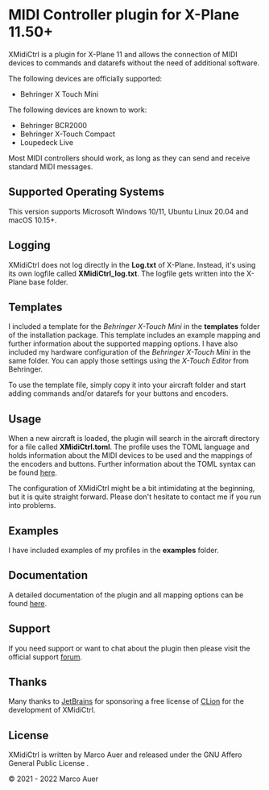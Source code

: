 # MIDI Controller plugin for X-Plane 11.50+

XMidiCtrl is a plugin for X-Plane 11 and allows the connection of MIDI devices to commands and datarefs without the
need of additional software.

The following devices are officially supported:

* Behringer X Touch Mini

The following devices are known to work:

* Behringer BCR2000
* Behringer X-Touch Compact
* Loupedeck Live

Most MIDI controllers should work, as long as they can send and receive standard MIDI messages.

## Supported Operating Systems

This version supports Microsoft Windows 10/11, Ubuntu Linux 20.04 and macOS 10.15+.

## Logging

XMidiCtrl does not log directly in the **Log.txt** of X-Plane. Instead, it's using its own logfile called
**XMidiCtrl_log.txt**. The logfile gets written into the X-Plane base folder.

## Templates

I included a template for the *Behringer X-Touch Mini* in the **templates** folder of the installation package. This 
template includes an example mapping and further information about the supported mapping options. I have also included 
my hardware configuration of the *Behringer X-Touch Mini* in the same folder. You can apply those settings using the 
*X-Touch Editor* from Behringer.

To use the template file, simply copy it into your aircraft folder and start adding commands and/or datarefs for your 
buttons and encoders.

## Usage

When a new aircraft is loaded, the plugin will search in the aircraft directory for a file called **XMidiCtrl.toml**. 
The profile uses the TOML language and holds information about the MIDI devices to be used and the mappings of the 
encoders and buttons.  Further information about the TOML syntax can be found [here](https://toml.io/en/).

The configuration of XMidiCtrl might be a bit intimidating at the beginning, but it is quite straight forward. Please
don't hesitate to contact me if you run into problems.

## Examples

I have included examples of my profiles in the **examples** folder.

## Documentation

A detailed documentation of the plugin and all mapping options can be found [here](https://mauer.github.io/xmidictrl/#/).

## Support

If you need support or want to chat about the plugin then please visit the official support [forum](https://forums.x-pilot.com/forums/forum/274-xmidictrl/).

## Thanks

Many thanks to [JetBrains](https://www.jetbrains.com/) for sponsoring a free license of 
[CLion](https://www.jetbrains.com/clion/) for the development of XMidiCtrl.

## License

XMidiCtrl is written by Marco Auer and released under the GNU Affero General Public License .

&copy; 2021 - 2022 Marco Auer